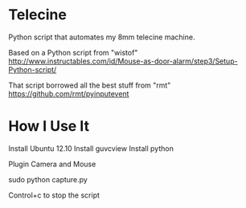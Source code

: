 Telecine
========

Python script that automates my 8mm telecine machine.

Based on a Python script from "wistof"
http://www.instructables.com/id/Mouse-as-door-alarm/step3/Setup-Python-script/

That script borrowed all the best stuff from "rmt"
https://github.com/rmt/pyinputevent

How I Use It
========

Install Ubuntu 12.10
Install guvcview
Install python

Plugin Camera and Mouse

sudo python capture.py

Control+c to stop the script
